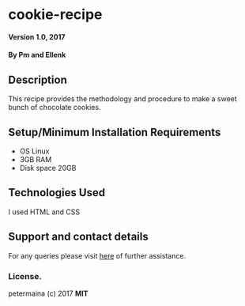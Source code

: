 # cookie-recipe

#### Version 1.0, 2017

#### By **Pm and Ellenk**

## Description

This recipe provides the methodology and procedure to make a sweet bunch of chocolate cookies. 

## Setup/Minimum Installation Requirements

* OS Linux
* 3GB RAM
* Disk space 20GB


## Technologies Used

I used HTML and CSS

## Support and contact details
For any queries please visit <a href="https://github.com/petersoleeh/cookie-recipe">here</a> of further assistance.
### License.

petermaina (c) 2017 **MIT**
